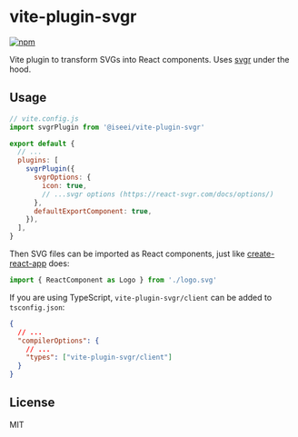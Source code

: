 # vite-plugin-svgr

[![npm](https://img.shields.io/npm/v/vite-plugin-svgr.svg)](https://www.npmjs.com/package/@iseei/vite-plugin-svgr)

Vite plugin to transform SVGs into React components. Uses [svgr](https://github.com/gregberge/svgr) under the hood.

## Usage

```js
// vite.config.js
import svgrPlugin from '@iseei/vite-plugin-svgr'

export default {
  // ...
  plugins: [
    svgrPlugin({
      svgrOptions: {
        icon: true,
        // ...svgr options (https://react-svgr.com/docs/options/)
      },
      defaultExportComponent: true,
    }),
  ],
}
```

Then SVG files can be imported as React components, just like [create-react-app](https://create-react-app.dev/docs/adding-images-fonts-and-files#adding-svgs) does:

```js
import { ReactComponent as Logo } from './logo.svg'
```

If you are using TypeScript, `vite-plugin-svgr/client` can be added to `tsconfig.json`:

```json
{
  // ...
  "compilerOptions": {
    // ...
    "types": ["vite-plugin-svgr/client"]
  }
}
```

## License

MIT
